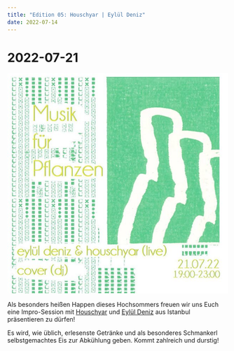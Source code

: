 ```yaml
---
title: "Edition 05: Houschyar | Eylül Deniz"
date: 2022-07-14
---
```


# 2022-07-21

![](./220721.jpg)

Als besonders heißen Happen dieses Hochsommers freuen wir uns Euch eine Impro-Session mit [Houschyar](https://soundcloud.com/houschyar) und [Eylül Deniz](https://soundcloud.com/eyluldeniz1) aus Istanbul präsentieren zu dürfen!

Es wird, wie üblich, erlesenste Getränke und als besonderes Schmankerl selbstgemachtes Eis zur Abkühlung geben. Kommt zahlreich und durstig!
